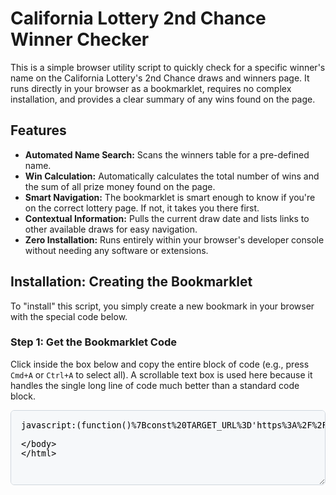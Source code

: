 # California Lottery 2nd Chance Winner Checker

This is a simple browser utility script to quickly check for a specific winner's name on the California Lottery's 2nd Chance draws and winners page. It runs directly in your browser as a bookmarklet, requires no complex installation, and provides a clear summary of any wins found on the page.

## Features

* **Automated Name Search:** Scans the winners table for a pre-defined name.
* **Win Calculation:** Automatically calculates the total number of wins and the sum of all prize money found on the page.
* **Smart Navigation:** The bookmarklet is smart enough to know if you're on the correct lottery page. If not, it takes you there first.
* **Contextual Information:** Pulls the current draw date and lists links to other available draws for easy navigation.
* **Zero Installation:** Runs entirely within your browser's developer console without needing any software or extensions.

## Installation: Creating the Bookmarklet

To "install" this script, you simply create a new bookmark in your browser with the special code below.

### Step 1: Get the Bookmarklet Code

Click inside the box below and copy the entire block of code (e.g., press `Cmd+A` or `Ctrl+A` to select all). A scrollable text box is used here because it handles the single long line of code much better than a standard code block.

<textarea readonly style="width: 100%; height: 120px; font-family: monospace; white-space: pre; background-color: #f6f8fa; border: 1px solid #d0d7de; border-radius: 6px; padding: 16px; resize: vertical;">
javascript:(function()%7Bconst%20TARGET_URL%3D'https%3A%2F%2Fwww.calottery.com%2Fscratchers%2F2nd-chance%2Fdraws-and-winners'%3Bif(window.location.href.startsWith(TARGET_URL))%7Bconst%20YOUR_NAME%3D%22namara%22%3Bconsole.clear()%3Bconsole.log(%22%F0%9F%8E%B0%20Running%20CA%20Lottery%20Winner%20Check...%22)%3Bconsole.log(%22%3D%22.repeat(50))%3Bconsole.log(%60Searching%20for%3A%20%24%7BYOUR_NAME%7D%60)%3Bconsole.log(%22%3D%22.repeat(50))%3Bconst%20nameToSearch%3DYOUR_NAME.toUpperCase().trim()%3Blet%20totalWinsFound%3D0%3Blet%20totalPrizeAmount%
